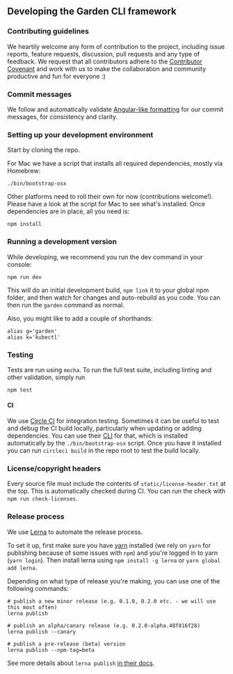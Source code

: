 ## Developing the Garden CLI framework

### Contributing guidelines

We heartily welcome any form of contribution to the project, including issue reports, feature requests, 
discussion, pull requests and any type of feedback. We request that all contributors 
adhere to the [Contributor Covenant](CODE_OF_CONDUCT.md) and work with us to make the collaboration and 
community productive and fun for everyone :)

### Commit messages

We follow and automatically validate 
[Angular-like formatting](https://github.com/angular/angular.js/blob/master/DEVELOPERS.md#commits) for our
commit messages, for consistency and clarity.

### Setting up your development environment

Start by cloning the repo.

For Mac we have a script that installs all required dependencies, mostly via Homebrew:

    ./bin/bootstrap-osx
    
Other platforms need to roll their own for now (contributions welcome!). Please have a look
at the script for Mac to see what's installed. Once dependencies are in place, all you need is:  
    
    npm install
    
### Running a development version

While developing, we recommend you run the dev command in your console:

    npm run dev
    
This will do an initial development build, `npm link` it to your global npm folder, and then watch for 
changes and auto-rebuild as you code. You can then run the `garden` command as normal. 
    
Also, you might like to add a couple of shorthands:

    alias g='garden'
    alias k='kubectl'
    
### Testing

Tests are run using `mocha`. To run the full test suite, including linting and other validation, simply run

    npm test
    
#### CI

We use [Circle CI](https://circleci.com) for integration testing. Sometimes
it can be useful to test and debug the CI build locally, particularly when 
updating or adding dependencies. You can use their 
[CLI](https://circleci.com/docs/2.0/local-jobs/) for that, which
is installed automatically by the `./bin/bootstrap-osx` script. Once you
have it installed you can run `circleci build` in the repo root to test 
the build locally.

### License/copyright headers

Every source file must include the contents of `static/license-header.txt` at the top. This is 
automatically checked during CI. You can run the check with `npm run check-licenses`.
  
### Release process

We use [Lerna](https://github.com/lerna/lerna) to automate the release process.

To set it up, first make sure you have [yarn](https://yarnpkg.com/lang/en/docs/install/#mac-stable) installed
(we rely on `yarn` for publishing because of some issues with `npm`) and you're logged in to yarn (`yarn login`).
Then install lerna using `npm install -g lerna` or `yarn global add lerna`. 

Depending on what type of release you're making, you can use one of the following commands:

    # publish a new minor release (e.g. 0.1.0, 0.2.0 etc. - we will use this most often)
    lerna publish   
    
    # publish an alpha/canary release (e.g. 0.2.0-alpha.48f816f28)
    lerna publish --canary
    
    # publish a pre-release (beta) version
    lerna publish --npm-tag=beta
    
See more details about `lerna publish` [in their docs](https://github.com/lerna/lerna#publish).
    
